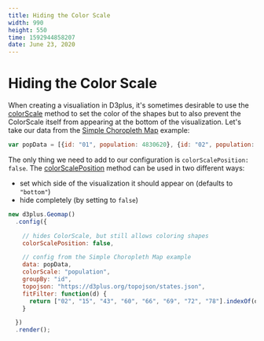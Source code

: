 ```yaml
---
title: Hiding the Color Scale
width: 990
height: 550
time: 1592944858207
date: June 23, 2020
---
```


[height]: 550

# Hiding the Color Scale

When creating a visualiation in D3plus, it's sometimes desirable to use the [colorScale](https://d3plus.org/docs/#Viz.colorScale) method to set the color of the shapes but to also prevent the ColorScale itself from appearing at the bottom of the visualization. Let's take our data from the [Simple Choropleth Map](http://d3plus.org/examples/d3plus-geomap/getting-started/) example:

```js
var popData = [{id: "01", population: 4830620}, {id: "02", population: 733375}, {id: "04", population: 6641928}, {id: "05", population: 2958208}, {id: "06", population: 38421464}, {id: "08", population: 5278906}, {id: "09", population: 3593222}, {id: "10", population: 926454}, {id: "11", population: 647484}, {id: "12", population: 19645772}, {id: "13", population: 10006693}, {id: "15", population: 1406299}, {id: "16", population: 1616547}, {id: "17", population: 12873761}, {id: "18", population: 6568645}, {id: "19", population: 3093526}, {id: "20", population: 2892987}, {id: "21", population: 4397353}, {id: "22", population: 4625253}, {id: "23", population: 1329100}, {id: "24", population: 5930538}, {id: "25", population: 6705586}, {id: "26", population: 9900571}, {id: "27", population: 5419171}, {id: "28", population: 2988081}, {id: "29", population: 6045448}, {id: "30", population: 1014699}, {id: "31", population: 1869365}, {id: "32", population: 2798636}, {id: "33", population: 1324201}, {id: "34", population: 8904413}, {id: "35", population: 2084117}, {id: "36", population: 19673174}, {id: "37", population: 9845333}, {id: "38", population: 721640}, {id: "39", population: 11575977}, {id: "40", population: 3849733}, {id: "41", population: 3939233}, {id: "42", population: 12779559}, {id: "44", population: 1053661}, {id: "45", population: 4777576}, {id: "46", population: 843190}, {id: "47", population: 6499615}, {id: "48", population: 26538614}, {id: "49", population: 2903379}, {id: "50", population: 626604}, {id: "51", population: 8256630}, {id: "53", population: 6985464}, {id: "54", population: 1851420}, {id: "55", population: 5742117}, {id: "56", population: 579679}, {id: "72", population: 3583073}];
```

The only thing we need to add to our configuration is `colorScalePosition: false`. The [colorScalePosition](https://d3plus.org/docs/#Viz.colorScalePosition) method can be used in two different ways:

* set which side of the visualization it should appear on (defaults to `"bottom"`)
* hide completely (by setting to `false`)

```js
new d3plus.Geomap()
  .config({

    // hides ColorScale, but still allows coloring shapes
    colorScalePosition: false,

    // config from the Simple Choropleth Map example
    data: popData,
    colorScale: "population",
    groupBy: "id",
    topojson: "https://d3plus.org/topojson/states.json",
    fitFilter: function(d) {
      return ["02", "15", "43", "60", "66", "69", "72", "78"].indexOf(d.id) < 0;
    }

  })
  .render();
```
